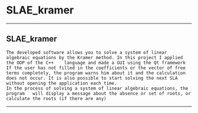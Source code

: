 # SLAE_kramer
-------------------------------------------------
SLAE_kramer
-------------------------------------------------
	The developed software allows you to solve a system of linear algebraic equations by the Kramer method. In this project I applied the OOP of the C++ 	language and made a GUI using the Qt framework
	If the user has not filled in the coefficients or the vector of free terms completely, the program warns him about it and the calculation does not occur. It is also possible to start solving the next SLA without opening the application each time.
	In the process of solving a system of linear algebraic equations, the program 	will display a message about the absence or set of roots, or calculate the roots (if there are any)
-------------------------------------------------

